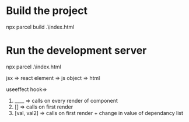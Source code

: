 # Build the project
npx parcel build .\index.html

# Run the development server
npx parcel .\index.html

jsx => react element => js object => html


useeffect hook=>
1. ____ => calls  on every render of component
2. [] => calls on first render
3. [val, val2] => calls on first render + change in value of dependancy list
